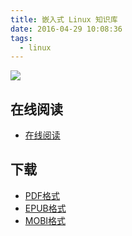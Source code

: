 ```yaml
---
title: 嵌入式 Linux 知识库
date: 2016-04-29 10:08:36
tags:
  - linux
---
```


![](https://ek8whxe.cloudimg.io/s/width/226/https://www.gitbook.com/cover/book/tinylab/elinux.jpg)

<!--more-->

## 在线阅读 ##

+ [在线阅读](https://www.gitbook.com/book/tinylab/elinux/details/zh)

## 下载 ##

+ [PDF格式](https://www.gitbook.com/download/pdf/book/tinylab/elinux?lang=zh)
+ [EPUB格式](https://www.gitbook.com/download/epub/book/tinylab/elinux?lang=zh)
+ [MOBI格式](https://www.gitbook.com/download/mobi/book/tinylab/elinux?lang=zh)
